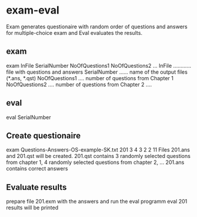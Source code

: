 # exam-eval
Exam generates questionaire with random order of questions and answers for multiple-choice exam and
Eval evaluates the results.

exam
----
exam InFile SerialNumber NoOfQuestions1 NoOfQuestions2 ...
InFile ............ file with questions and answers
SerialNumber ...... name of the output files (*.ans, *.qst)
NoOfQuestions1 .... number of questions from Chapter 1
NoOfQuestions2 .... number of questions from Chapter 2
....

eval
----
eval SerialNumber

Create questionaire
-------------------
exam Questions-Answers-OS-example-SK.txt 201 3 4 3 2 2 11
Files 201.ans and 201.qst will be created.
201.qst contains 3 randomly selected questions from chapter 1,
                 4 randomly selected questions from chapter 2,
		 ...
201.ans contains correct answers

Evaluate results
----------------
prepare file 201.exm with the answers and run the eval programm
eval 201
results will be printed
